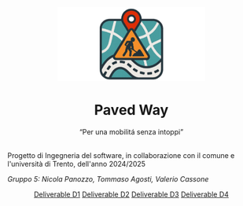 <div align="center">
<img src=".\Wiki\Application Images\PavedWay_Solo_Logo.png" alt="PavedWay Logo" height="150px" width="300px"></img>
<h1>Paved Way</h1>
</div>
<div align="center">
<q>Per una mobilitá senza intoppi</q>
</div>
<div>
<br>
<p>Progetto di Ingegneria del software, in collaborazione con il comune e l'università di Trento, dell'anno 2024/2025</p>
<p><i>Gruppo 5: Nicola Panozzo, Tommaso Agosti, Valerio Cassone</i></p>
</div>
<div align="center">
<a href=".\Wiki\Deliverables\D1\D1Gruppo5.pdf">Deliverable D1</a>
<a href=".\Wiki\Deliverables\D2\D2Gruppo5.pdf">Deliverable D2</a>
<a href=".\Wiki\Deliverables\D3\D3Gruppo5.pdf">Deliverable D3</a>
<a href=".\Wiki\Deliverables\D4\D4Gruppo5.pdf">Deliverable D4</a>
</div>
</div>